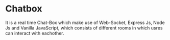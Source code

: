 # Chatbox

It is a real time Chat-Box which make use of Web-Socket, Express Js, Node Js and
Vanilla JavaScript, which consists of different rooms in which usres can interact with
eachother.
